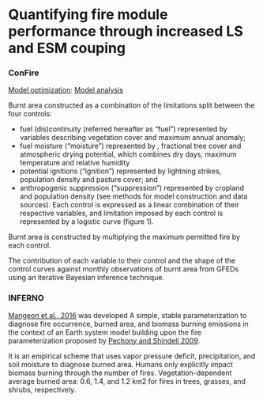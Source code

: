 # Quantifying fire module performance through increased LS and ESM couping

### ConFire
[Model optimization](https://github.com/rhyswhitley/fire_limitation):
[Model analysis](https://github.com/douglask3/LimFIRE)

Burnt area constructed as a combination of the limitations split between the four controls:
* fuel (dis)continuity (referred hereafter as “fuel”) represented by variables describing vegetation cover and maximum annual  anomaly;
* fuel moisture (“moisture”) represented by , fractional tree cover and atmospheric drying potential, which combines dry days, maximum temperature and relative humidity
* potential ignitions (“ignition”) represented by lightning strikes, population density and pasture cover; and
* anthropogenic suppression (“suppression”) represented by cropland and population density (see methods for model construction and data sources). Each control is expressed as a linear combination of their respective variables, and limitation imposed by each control is represented by a logistic curve (figure 1). 

Burnt area is constructed by multiplying the maximum permitted fire by each control. 

The contribution of each variable to their control and the shape of the control curves against monthly observations of burnt area from GFEDs using an iterative Bayesian inference technique.

### INFERNO
[Mangeon et al., 2016](http://www.geosci-model-dev.net/9/2685/2016/gmd-9-2685-2016.pdf) was developed
A simple, stable parameterization
to diagnose fire occurrence, burned area, and biomass
burning emissions in the context of an Earth system model building upon the fire parameterization proposed by [Pechony
and Shindell 2009](http://onlinelibrary.wiley.com/doi/10.1029/2009JD011927/full).

It is an empirical scheme that uses vapor pressure deficit, precipitation, and soil moisture to diagnose burned area.
Humans only explicitly impact biomass burning through the number of fires. 
Vegetation-dependent average burned area:
0.6, 1.4, and 1.2 km2
for fires in trees, grasses, and shrubs,
respectively. 


